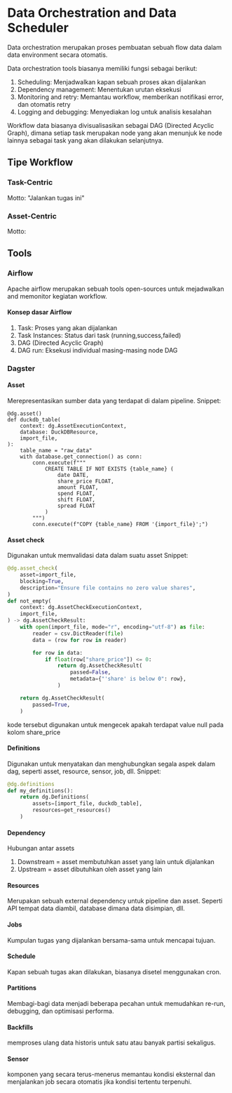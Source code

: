 # Data Orchestration and Data Scheduler
Data orchestration merupakan proses pembuatan sebuah flow data dalam data environment secara otomatis.

Data orchestration tools biasanya memiliki fungsi sebagai berikut:
1. Scheduling: Menjadwalkan kapan sebuah proses akan dijalankan
2. Dependency management: Menentukan urutan eksekusi
3. Monitoring and retry: Memantau workflow, memberikan notifikasi error, dan otomatis retry
4. Logging and debugging: Menyediakan log untuk analisis kesalahan

Workflow data biasanya divisualisasikan sebagai DAG (Directed Acyclic Graph), dimana setiap task merupakan node yang akan menunjuk ke node lainnya sebagai task yang akan dilakukan selanjutnya.

## Tipe Workflow
### Task-Centric
Motto: "Jalankan tugas ini"

### Asset-Centric
Motto: 

## Tools
### Airflow
Apache airflow merupakan sebuah tools open-sources untuk mejadwalkan and memonitor kegiatan workflow.

#### Konsep dasar Airflow
1. Task: Proses yang akan dijalankan
2. Task Instances: Status dari task (running,success,failed)
3. DAG (Directed Acyclic Graph)
4. DAG run: Eksekusi individual masing-masing node DAG

### Dagster

#### Asset
Merepresentasikan sumber data yang terdapat di dalam pipeline.
Snippet:
```
@dg.asset()
def duckdb_table(
    context: dg.AssetExecutionContext,
    database: DuckDBResource,
    import_file,
):
    table_name = "raw_data"
    with database.get_connection() as conn:
        conn.execute(f"""
            CREATE TABLE IF NOT EXISTS {table_name} (
                date DATE,
                share_price FLOAT,
                amount FLOAT,
                spend FLOAT,
                shift FLOAT,
                spread FLOAT
            )
        """)
        conn.execute(f"COPY {table_name} FROM '{import_file}';")
```

#### Asset check
Digunakan untuk memvalidasi data dalam suatu asset
Snippet:
```python
@dg.asset_check(
    asset=import_file,
    blocking=True,
    description="Ensure file contains no zero value shares",
)
def not_empty(
    context: dg.AssetCheckExecutionContext,
    import_file,
) -> dg.AssetCheckResult:
    with open(import_file, mode="r", encoding="utf-8") as file:
        reader = csv.DictReader(file)
        data = (row for row in reader)

        for row in data:
            if float(row["share_price"]) <= 0:
                return dg.AssetCheckResult(
                    passed=False,
                    metadata={"'share' is below 0": row},
                )

    return dg.AssetCheckResult(
        passed=True,
    )
```

kode tersebut digunakan untuk mengecek apakah terdapat value null pada kolom share_price

#### Definitions
Digunakan untuk menyatakan dan menghubungkan segala aspek dalam dag, seperti asset, resource, sensor, job, dll.
Snippet:
```python
@dg.definitions
def my_definitions():
    return dg.Definitions(
        assets=[import_file, duckdb_table],
        resources=get_resources()
    )

```

#### Dependency
Hubungan antar assets

1. Downstream = asset membutuhkan asset yang lain untuk dijalankan
2. Upstream = asset dibutuhkan oleh asset yang lain

#### Resources
Merupakan sebuah external dependency untuk pipeline dan asset. Seperti API tempat data diambil, database dimana data disimpian, dll.

#### Jobs
Kumpulan tugas yang dijalankan bersama-sama untuk mencapai tujuan.

#### Schedule
Kapan sebuah tugas akan dilakukan, biasanya disetel menggunakan cron.

#### Partitions
Membagi-bagi data menjadi beberapa pecahan untuk memudahkan re-run, debugging, dan optimisasi performa.

#### Backfills
memproses ulang data historis untuk satu atau banyak partisi sekaligus.

#### Sensor
komponen yang secara terus-menerus memantau kondisi eksternal dan menjalankan job secara otomatis jika kondisi tertentu terpenuhi.